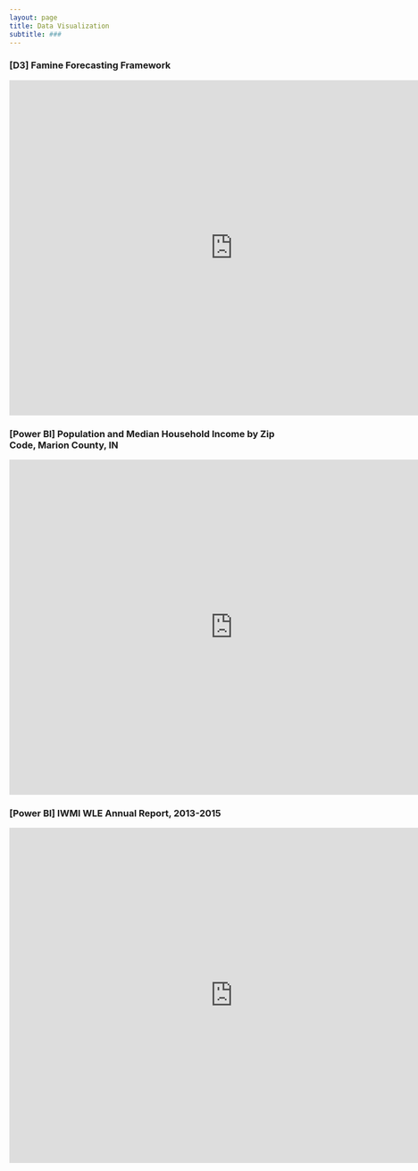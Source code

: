 ```yaml
---
layout: page
title: Data Visualization
subtitle: ###
---
```


### [D3] Famine Forecasting Framework 

<iframe width="800" height="600" src="https://rawgit.com/aish-venkat/f0d85e296cecc5a9ba97288a06b6f797/raw/f93853eb9cbb9f5d8a52650687cdfb36109b64a7/index.html" frameborder="0" allowFullScreen="true"></iframe>

### [Power BI] Population and Median Household Income by Zip Code, Marion County, IN 

<iframe width="800" height="600" src="https://app.powerbi.com/view?r=eyJrIjoiYjJkM2IwNTQtODRiMC00OTlkLWI5NjctN2JmNDVmYzBhYjVlIiwidCI6ImZiYmY2YzYwLTAzNDQtNGMyOS05NDU5LTcyNTY4NTczOWIxOSIsImMiOjN9" frameborder="0" allowFullScreen="true"></iframe>

<br>

### [Power BI] IWMI WLE Annual Report, 2013-2015 

<iframe width="800" height="600" src="https://app.powerbi.com/view?r=eyJrIjoiOTMzMzdiZWItOWFlZi00ZDZmLWIwYzUtZDMzYjgzODgwYzIxIiwidCI6ImZiYmY2YzYwLTAzNDQtNGMyOS05NDU5LTcyNTY4NTczOWIxOSIsImMiOjN9" frameborder="0" allowFullScreen="true"></iframe>


